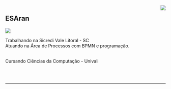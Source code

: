 <img align='right' src="https://github-readme-stats.vercel.app/api?username=ESAran&show_icons=true&title_color=2d3142&text_color=4f5d75&icon_color=ef8354&bg_color=ffffff&cache_seconds=2300">

## ESAran

<img src="https://img.shields.io/static/v1?label=Overview&message=Eduardo Slomp Arán&color=4f5d75&style=for-the-badge&logo=GitHub">

<p> Trabalhando na Sicredi Vale Litoral - SC<br/> Atuando na Área de Processos com BPMN e programação.</p><br>Cursando Ciências da Computação - Univali</p>
<br></br>
<hr>
<br></br>

